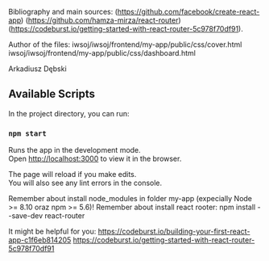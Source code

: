 Bibliography and main sources:
(https://github.com/facebook/create-react-app)
(https://github.com/hamza-mirza/react-router)
(https://codeburst.io/getting-started-with-react-router-5c978f70df91).

Author of the files:
iwsoj/iwsoj/frontend/my-app/public/css/cover.html
iwsoj/iwsoj/frontend/my-app/public/css/dashboard.html

Arkadiusz Dębski

## Available Scripts

In the project directory, you can run:

### `npm start`

Runs the app in the development mode.<br />
Open [http://localhost:3000](http://localhost:3000) to view it in the browser.

The page will reload if you make edits.<br />
You will also see any lint errors in the console.


Remember about install node_modules in folder my-app (expecially Node >= 8.10 oraz npm >= 5.6)!
Remember about install react rooter: 
npm install --save-dev react-router

It might be helpful for you:
https://codeburst.io/building-your-first-react-app-c1f6eb814205
https://codeburst.io/getting-started-with-react-router-5c978f70df91